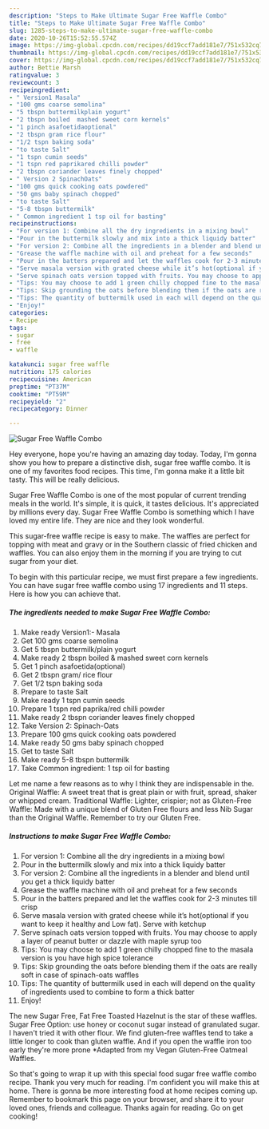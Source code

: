 ```yaml
---
description: "Steps to Make Ultimate Sugar Free Waffle Combo"
title: "Steps to Make Ultimate Sugar Free Waffle Combo"
slug: 1285-steps-to-make-ultimate-sugar-free-waffle-combo
date: 2020-10-26T15:52:55.574Z
image: https://img-global.cpcdn.com/recipes/dd19ccf7add181e7/751x532cq70/sugar-free-waffle-combo-recipe-main-photo.jpg
thumbnail: https://img-global.cpcdn.com/recipes/dd19ccf7add181e7/751x532cq70/sugar-free-waffle-combo-recipe-main-photo.jpg
cover: https://img-global.cpcdn.com/recipes/dd19ccf7add181e7/751x532cq70/sugar-free-waffle-combo-recipe-main-photo.jpg
author: Bettie Marsh
ratingvalue: 3
reviewcount: 3
recipeingredient:
- " Version1 Masala"
- "100 gms coarse semolina"
- "5 tbspn buttermilkplain yogurt"
- "2 tbspn boiled  mashed sweet corn kernels"
- "1 pinch asafoetidaoptional"
- "2 tbspn gram rice flour"
- "1/2 tspn baking soda"
- "to taste Salt"
- "1 tspn cumin seeds"
- "1 tspn red paprikared chilli powder"
- "2 tbspn coriander leaves finely chopped"
- " Version 2 SpinachOats"
- "100 gms quick cooking oats powdered"
- "50 gms baby spinach chopped"
- "to taste Salt"
- "5-8 tbspn buttermilk"
- " Common ingredient 1 tsp oil for basting"
recipeinstructions:
- "For version 1: Combine all the dry ingredients in a mixing bowl"
- "Pour in the buttermilk slowly and mix into a thick liquidy batter"
- "For version 2: Combine all the ingredients in a blender and blend until you get a thick liquidy batter"
- "Grease the waffle machine with oil and preheat for a few seconds"
- "Pour in the batters prepared and let the waffles cook for 2-3 minutes till crisp"
- "Serve masala version with grated cheese while it’s hot(optional if you want to keep it healthy and Low fat). Serve with ketchup"
- "Serve spinach oats version topped with fruits. You may choose to apply a layer of peanut butter or dazzle with maple syrup too"
- "Tips: You may choose to add 1 green chilly chopped fine to the masala version is you have high spice tolerance"
- "Tips: Skip grounding the oats before blending them if the oats are really soft in case of spinach-oats waffles"
- "Tips: The quantity of buttermilk used in each will depend on the quality of ingredients used to combine to form a thick batter"
- "Enjoy!"
categories:
- Recipe
tags:
- sugar
- free
- waffle

katakunci: sugar free waffle 
nutrition: 175 calories
recipecuisine: American
preptime: "PT37M"
cooktime: "PT59M"
recipeyield: "2"
recipecategory: Dinner

---
```



![Sugar Free Waffle Combo](https://img-global.cpcdn.com/recipes/dd19ccf7add181e7/751x532cq70/sugar-free-waffle-combo-recipe-main-photo.jpg)

Hey everyone, hope you're having an amazing day today. Today, I'm gonna show you how to prepare a distinctive dish, sugar free waffle combo. It is one of my favorites food recipes. This time, I'm gonna make it a little bit tasty. This will be really delicious.

Sugar Free Waffle Combo is one of the most popular of current trending meals in the world. It's simple, it is quick, it tastes delicious. It's appreciated by millions every day. Sugar Free Waffle Combo is something which I have loved my entire life. They are nice and they look wonderful.

This sugar-free waffle recipe is easy to make. The waffles are perfect for topping with meat and gravy or in the Southern classic of fried chicken and waffles. You can also enjoy them in the morning if you are trying to cut sugar from your diet.


To begin with this particular recipe, we must first prepare a few ingredients. You can have sugar free waffle combo using 17 ingredients and 11 steps. Here is how you can achieve that.

<!--inarticleads1-->

##### The ingredients needed to make Sugar Free Waffle Combo:

1. Make ready  Version1:- Masala
1. Get 100 gms coarse semolina
1. Get 5 tbspn buttermilk/plain yogurt
1. Make ready 2 tbspn boiled &amp; mashed sweet corn kernels
1. Get 1 pinch asafoetida(optional)
1. Get 2 tbspn gram/ rice flour
1. Get 1/2 tspn baking soda
1. Prepare to taste Salt
1. Make ready 1 tspn cumin seeds
1. Prepare 1 tspn red paprika/red chilli powder
1. Make ready 2 tbspn coriander leaves finely chopped
1. Take  Version 2: Spinach-Oats
1. Prepare 100 gms quick cooking oats powdered
1. Make ready 50 gms baby spinach chopped
1. Get to taste Salt
1. Make ready 5-8 tbspn buttermilk
1. Take  Common ingredient: 1 tsp oil for basting


Let me name a few reasons as to why I think they are indispensable in the. Original Waffle: A sweet treat that is great plain or with fruit, spread, shaker or whipped cream. Traditional Waffle: Lighter, crispier; not as Gluten-Free Waffle: Made with a unique blend of Gluten Free flours and less Nib Sugar than the Original Waffle. Remember to try our Gluten Free. 

<!--inarticleads2-->

##### Instructions to make Sugar Free Waffle Combo:

1. For version 1: Combine all the dry ingredients in a mixing bowl
1. Pour in the buttermilk slowly and mix into a thick liquidy batter
1. For version 2: Combine all the ingredients in a blender and blend until you get a thick liquidy batter
1. Grease the waffle machine with oil and preheat for a few seconds
1. Pour in the batters prepared and let the waffles cook for 2-3 minutes till crisp
1. Serve masala version with grated cheese while it’s hot(optional if you want to keep it healthy and Low fat). Serve with ketchup
1. Serve spinach oats version topped with fruits. You may choose to apply a layer of peanut butter or dazzle with maple syrup too
1. Tips: You may choose to add 1 green chilly chopped fine to the masala version is you have high spice tolerance
1. Tips: Skip grounding the oats before blending them if the oats are really soft in case of spinach-oats waffles
1. Tips: The quantity of buttermilk used in each will depend on the quality of ingredients used to combine to form a thick batter
1. Enjoy!


The new Sugar Free, Fat Free Toasted Hazelnut is the star of these waffles. Sugar Free Option: use honey or coconut sugar instead of granulated sugar. I haven&#39;t tried it with other flour. We find gluten-free waffles tend to take a little longer to cook than gluten waffle. And if you open the waffle iron too early they&#39;re more prone *Adapted from my Vegan Gluten-Free Oatmeal Waffles. 

So that's going to wrap it up with this special food sugar free waffle combo recipe. Thank you very much for reading. I'm confident you will make this at home. There is gonna be more interesting food at home recipes coming up. Remember to bookmark this page on your browser, and share it to your loved ones, friends and colleague. Thanks again for reading. Go on get cooking!
